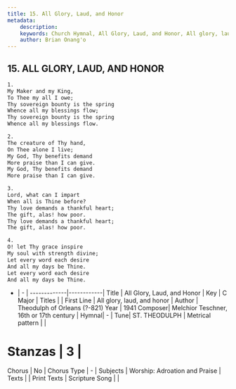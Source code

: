 ```yaml
---
title: 15. All Glory, Laud, and Honor
metadata:
    description: 
    keywords: Church Hymnal, All Glory, Laud, and Honor, All glory, laud, and honor, 
    author: Brian Onang'o
---
```



## 15. ALL GLORY, LAUD, AND HONOR

```txt
1.
My Maker and my King,
To Thee my all I owe;
Thy sovereign bounty is the spring
Whence all my blessings flow;
Thy sovereign bounty is the spring
Whence all my blessings flow.

2.
The creature of Thy hand,
On Thee alone I live;
My God, Thy benefits demand
More praise than I can give.
My God, Thy benefits demand
More praise than I can give.

3.
Lord, what can I impart
When all is Thine before?
Thy love demands a thankful heart;
The gift, alas! how poor.
Thy love demands a thankful heart;
The gift, alas! how poor.

4.
O! let Thy grace inspire
My soul with strength divine;
Let every word each desire
And all my days be Thine.
Let every word each desire
And all my days be Thine.
```

- |   -  |
-------------|------------|
Title | All Glory, Laud, and Honor |
Key | C Major |
Titles |  |
First Line | All glory, laud, and honor |
Author | Theodulph of Orleans (?-821)
Year | 1941
Composer| Melchior Teschner, 16th or 17th century |
Hymnal|  - |
Tune| ST. THEODULPH |
Metrical pattern | |
# Stanzas | 3 |
Chorus | No |
Chorus Type | - |
Subjects | Worship: Adroation and Praise |
Texts |  |
Print Texts | 
Scripture Song |  |
  
